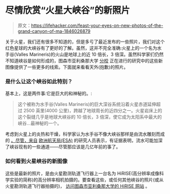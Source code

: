 # 尽情欣赏“火星大峡谷”的新照片

> 原文：<https://lifehacker.com/feast-your-eyes-on-new-photos-of-the-grand-canyon-of-ma-1846026879>

关于火星，我们还有很多不知道的，但是多亏了最近发布的一些照片，我们对这个红色星球的大峡谷有了更好的了解。虽然，这并不完全准确:火星上的一个名为水手谷(Valles Marineris)的火山是地球上的近 10 倍长，3 倍深。虽然科学家们仍然不知道峡谷是如何形成的，图森市亚利桑那大学 [分校](https://www.uahirise.org/) 正在进行的研究中的这些新图像提供了一些更多的线索。下面就来看看天外(抱歉)的照片。



### 是什么让这个峡谷如此特别？

基本上，这是两件事:它是巨大的和神秘的。:

> 这个被称为水手谷(Valles Marineris)的巨大深谷系统沿着火星赤道延伸超过 2500 英里(4000 公里)，跨越了地球周长的近四分之一。火星岩床上的这个裂缝几乎是地球大峡谷的 10 倍长，3 倍深，使它成为太阳系中最大的峡谷...最神秘的一个。

考虑到火星上的炎热和干燥，科学家认为水手谷不像大峡谷那样是由流水雕刻而成的 [。尽管，来自](https://www.space.com/mars-deepest-canyon-in-solar-system) [<u>欧洲航天局(ESA)</u>](https://www.esa.int/Science_Exploration/Space_Science/The_Solar_System_s_grandest_canyon) 的研究人员表示，有证据表明，流水可能加深了峡谷现有的一些通道——尽管那应该是几亿年前的事了。

### **如何看到火星峡谷的新图像**

这些是最新的照片，是由火星勘测轨道飞行器上一台名为 HiRISE(高分辨率成像科学实验的简称)的高分辨率相机拍摄的。要查看这些，或任何其他峡谷的照片(或从火星勘测轨道飞行器拍摄的)， [访问图森市亚利桑那大学的 HiRISE 网站](https://mars.nasa.gov/mro/multimedia/images/?SearchTerm=Valles+Marineris&SearchTagID=&SearchTermHidden=Valles+Marineris) 。